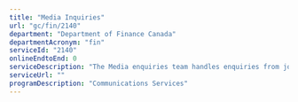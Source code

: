 ```yaml
---
title: "Media Inquiries"
url: "gc/fin/2140"
department: "Department of Finance Canada"
departmentAcronym: "fin"
serviceId: "2140"
onlineEndtoEnd: 0
serviceDescription: "The Media enquiries team handles enquiries from journalists, coordinates the development of responses, and provides responses within the established deadlines.  The team also plans, delivers and supports major ministerial events."
serviceUrl: ""
programDescription: "Communications Services"
---
```

